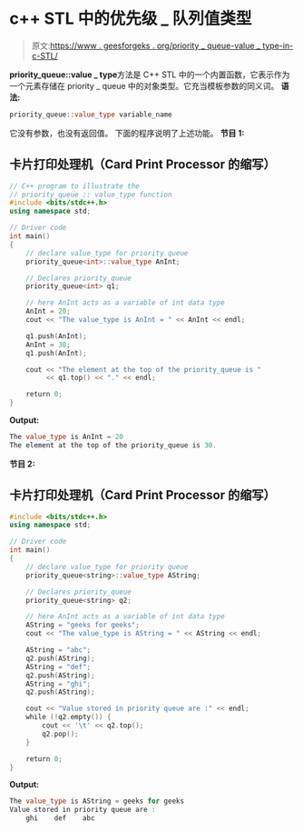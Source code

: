 # c++ STL 中的优先级 _ 队列值类型

> 原文:[https://www . geesforgeks . org/priority _ queue-value _ type-in-c-STL/](https://www.geeksforgeeks.org/priority_queue-value_type-in-c-stl/)

**priority_queue::value _ type**方法是 C++ STL 中的一个内置函数，它表示作为一个元素存储在 priority _ queue 中的对象类型。它充当模板参数的同义词。
**语法:**

```cpp
priority_queue::value_type variable_name
```

它没有参数，也没有返回值。
下面的程序说明了上述功能。
**节目 1:**

## 卡片打印处理机（Card Print Processor 的缩写）

```cpp
// C++ program to illustrate the
// priority_queue :: value_type function
#include <bits/stdc++.h>
using namespace std;

// Driver code
int main()
{
    // declare value_type for priority queue
    priority_queue<int>::value_type AnInt;

    // Declares priority_queue
    priority_queue<int> q1;

    // here AnInt acts as a variable of int data type
    AnInt = 20;
    cout << "The value_type is AnInt = " << AnInt << endl;

    q1.push(AnInt);
    AnInt = 30;
    q1.push(AnInt);

    cout << "The element at the top of the priority_queue is "
         << q1.top() << "." << endl;

    return 0;
}
```

**Output:** 

```cpp
The value_type is AnInt = 20
The element at the top of the priority_queue is 30.
```

**节目 2:**

## 卡片打印处理机（Card Print Processor 的缩写）

```cpp
#include <bits/stdc++.h>
using namespace std;

// Driver code
int main()
{
    // declare value_type for priority queue
    priority_queue<string>::value_type AString;

    // Declares priority_queue
    priority_queue<string> q2;

    // here AnInt acts as a variable of int data type
    AString = "geeks for geeks";
    cout << "The value_type is AString = " << AString << endl;

    AString = "abc";
    q2.push(AString);
    AString = "def";
    q2.push(AString);
    AString = "ghi";
    q2.push(AString);

    cout << "Value stored in priority queue are :" << endl;
    while (!q2.empty()) {
        cout << '\t' << q2.top();
        q2.pop();
    }

    return 0;
}
```

**Output:** 

```cpp
The value_type is AString = geeks for geeks
Value stored in priority queue are :
    ghi    def    abc
```
